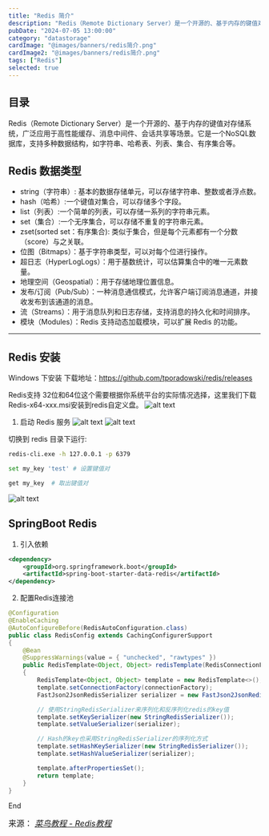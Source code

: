 ```yaml
---
title: "Redis 简介"
description: "Redis（Remote Dictionary Server）是一个开源的、基于内存的键值对存储系统，广泛应用于高性能缓存、消息中间件、会话共享等场景。"
pubDate: "2024-07-05 13:00:00"
category: "datastorage"
cardImage: "@images/banners/redis简介.png"
cardImage2: "@images/banners/redis简介.png"
tags: ["Redis"]
selected: true
---
```


## 目录

Redis（Remote Dictionary Server）是一个开源的、基于内存的键值对存储系统，广泛应用于高性能缓存、消息中间件、会话共享等场景。它是一个NoSQL数据库，支持多种数据结构，如字符串、哈希表、列表、集合、有序集合等。

## Redis 数据类型
- string（字符串）: 基本的数据存储单元，可以存储字符串、整数或者浮点数。
- hash（哈希）:一个键值对集合，可以存储多个字段。
- list（列表）:一个简单的列表，可以存储一系列的字符串元素。
- set（集合）:一个无序集合，可以存储不重复的字符串元素。
- zset(sorted set：有序集合): 类似于集合，但是每个元素都有一个分数（score）与之关联。
- 位图（Bitmaps）：基于字符串类型，可以对每个位进行操作。
- 超日志（HyperLogLogs）：用于基数统计，可以估算集合中的唯一元素数量。
- 地理空间（Geospatial）：用于存储地理位置信息。
- 发布/订阅（Pub/Sub）：一种消息通信模式，允许客户端订阅消息通道，并接收发布到该通道的消息。
- 流（Streams）：用于消息队列和日志存储，支持消息的持久化和时间排序。
- 模块（Modules）：Redis 支持动态加载模块，可以扩展 Redis 的功能。

-- -
## Redis 安装
Windows 下安装
下载地址：https://github.com/tporadowski/redis/releases

Redis支持 32位和64位这个需要根据你系统平台的实际情况选择，这里我们下载Redis-x64-xxx.msi安装到redis自定义盘。
![alt text](@images/postsimg/redisimage.png)
1. 启动 Redis 服务
![alt text](@images/postsimg/redisimage2.png)
![alt text](@images/postsimg/redisimage3.png)



切换到 redis 目录下运行:
```sh
redis-cli.exe -h 127.0.0.1 -p 6379
```
```sh
set my_key 'test' # 设置键值对
```
```sh
get my_key  # 取出键值对
```
![alt text](@images/postsimg/imageredis4.png)

## SpringBoot Redis 
1. 引入依赖
```xml
<dependency>
    <groupId>org.springframework.boot</groupId>
    <artifactId>spring-boot-starter-data-redis</artifactId>
</dependency>
```
2. 配置Redis连接池
```java
@Configuration
@EnableCaching
@AutoConfigureBefore(RedisAutoConfiguration.class)
public class RedisConfig extends CachingConfigurerSupport
{
    @Bean
    @SuppressWarnings(value = { "unchecked", "rawtypes" })
    public RedisTemplate<Object, Object> redisTemplate(RedisConnectionFactory connectionFactory)
    {
        RedisTemplate<Object, Object> template = new RedisTemplate<>();
        template.setConnectionFactory(connectionFactory);
        FastJson2JsonRedisSerializer serializer = new FastJson2JsonRedisSerializer(Object.class);

        // 使用StringRedisSerializer来序列化和反序列化redis的key值
        template.setKeySerializer(new StringRedisSerializer());
        template.setValueSerializer(serializer);

        // Hash的key也采用StringRedisSerializer的序列化方式
        template.setHashKeySerializer(new StringRedisSerializer());
        template.setHashValueSerializer(serializer);

        template.afterPropertiesSet();
        return template;
    }
}
```

End

<font size=3 >来源： *[菜鸟教程 - Redis教程](https://www.runoob.com/redis/redis-tutorial.html)*</font>
